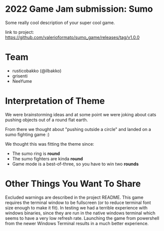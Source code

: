 # 2022 Game Jam submission: Sumo

Some really cool description of your super cool game.

link to project: https://github.com/valerioformato/sumo_game/releases/tag/v1.0.0

# Team

 * rusticobakko (@ilbakko)
 * grisenti 
 * NeeYume
 
# Interpretation of Theme

We were brainstorming ideas and at some point we were joking about cats pushing objects out of a round flat earth.

From there we thought about "pushing outside a circle" and landed on a sumo fighting game :)

We thought this was fitting the theme since:
 * The sumo ring is **round**
 * The sumo fighters are kinda **round**
 * Game mode is a best-of-three, so you have to win two **rounds** 

# Other Things You Want To Share

Excluded warnings are described in the project README.
This game requires the terminal window to be fullscreen (or to reduce terminal font size enough to make it fit).
In testing we had a terrible experience with windows binaries, since they are run in the native windows terminal which seems to have a very low refresh rate. Launching the game from powershell from the newer Windows Terminal results in a much better experience.
